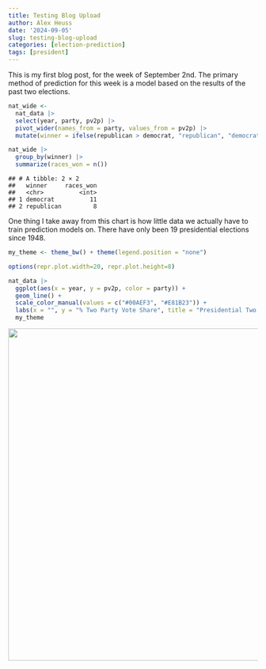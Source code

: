 ```yaml
---
title: Testing Blog Upload
author: Alex Heuss
date: '2024-09-05'
slug: testing-blog-upload
categories: [election-prediction]
tags: [president]
---
```



This is my first blog post, for the week of September 2nd. The primary method of prediction for this week is a model based on the results of the past two elections. 



``` r
nat_wide <- 
  nat_data |> 
  select(year, party, pv2p) |>
  pivot_wider(names_from = party, values_from = pv2p) |>
  mutate(winner = ifelse(republican > democrat, "republican", "democrat"))
```


``` r
nat_wide |> 
  group_by(winner) |>
  summarize(races_won = n())
```

```
## # A tibble: 2 × 2
##   winner     races_won
##   <chr>          <int>
## 1 democrat          11
## 2 republican         8
```
One thing I take away from this chart is how little data we actually have to train prediction models on. There have only been 19 presidential elections since 1948.


``` r
my_theme <- theme_bw() + theme(legend.position = "none")

options(repr.plot.width=20, repr.plot.height=8)

nat_data |>
  ggplot(aes(x = year, y = pv2p, color = party)) +
  geom_line() +
  scale_color_manual(values = c("#00AEF3", "#E81B23")) + 
  labs(x = "", y = "% Two Party Vote Share", title = "Presidential Two Party Vote Share") + 
  my_theme
```

<img src="{{< blogdown/postref >}}index_files/figure-html/bar chart-1.png" width="672" />







